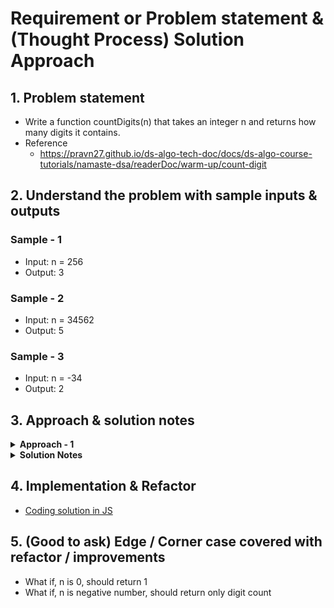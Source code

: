 # Requirement or Problem statement & (Thought Process) Solution Approach

## 1. Problem statement

- Write a function countDigits(n) that takes an integer n and returns how many digits it contains.
- Reference
  - https://pravn27.github.io/ds-algo-tech-doc/docs/ds-algo-course-tutorials/namaste-dsa/readerDoc/warm-up/count-digit

## 2. Understand the problem with sample inputs & outputs

### Sample - 1

- Input: n = 256
- Output: 3

### Sample - 2

- Input: n = 34562
- Output: 5

### Sample - 3

- Input: n = -34
- Output: 2

## 3. Approach & solution notes

<details>
  <summary><b>Approach - 1</b></summary>

- Thought Process / Approach

  - Divide number by 10
    - Why 10 ? All possible digits 0, 1, ..... 9 will occur, means 0 to 9 will get total count as 10
  - define count variable
  - use while loop, will run till getting less than or equal to 0
    - num = Math.floor(num / 10)
    - count++
  - after exiting loop, return / print count

- ![alt text](./img/approach.png)

- Make sure dry run with sample examples with notebooks
- Use javascript Math methods

  - Check & explore - Math.floor(), Math.ceil(), Math.round(), Math.abs()

- Complexity

  - Time Complexity: O(length of number), which is O(1)
  - Space Complexity: O(1)

</details>

<details>
  <summary><b>Solution Notes</b></summary>

- ![alt text](./img/solution1.1.png)
- ![alt text](./img/solution1.2.png)

</details>

## 4. Implementation & Refactor

- [Coding solution in JS](./index.js)

## 5. (Good to ask) Edge / Corner case covered with refactor / improvements

- What if, n is 0, should return 1
- What if, n is negative number, should return only digit count
